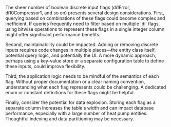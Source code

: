 The sheer number of boolean discrete input flags (di1Error, di10Compressor1, and so on) presents several design considerations. First, querying based on combinations of these flags could become complex and inefficient. If queries frequently need to filter based on multiple 'di' flags, using bitwise operations to represent these flags in a single integer column might offer significant performance benefits.

Second, maintainability could be impacted. Adding or removing discrete inputs requires code changes in multiple places—the entity class itself, potential query logic, and potentially the UI. A more dynamic approach, perhaps using a key-value store or a separate configuration table to define these inputs, could improve flexibility.

Third, the application logic needs to be mindful of the semantics of each flag. Without proper documentation or a clear naming convention, understanding what each flag represents could be challenging. A dedicated enum or constant definitions for these flags might be helpful.

Finally, consider the potential for data explosion. Storing each flag as a separate column increases the table's width and can impact database performance, especially with a large number of heat pump entities. Thoughtful indexing and data partitioning may be necessary.